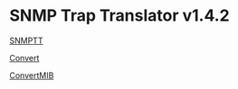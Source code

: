 # SNMP Trap Translator v1.4.2

[SNMPTT](snmptt.md)

[Convert](convert.md)

[ConvertMIB](convertMIB.md)
